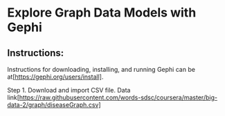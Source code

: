 # Explore Graph Data Models with Gephi

## Instructions: 

Instructions for downloading, installing, and running Gephi can be at[https://gephi.org/users/install].

Step 1. Download and import CSV file. Data link[https://raw.githubusercontent.com/words-sdsc/coursera/master/big-data-2/graph/diseaseGraph.csv]